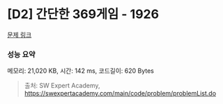 # [D2] 간단한 369게임 - 1926 

[문제 링크](https://swexpertacademy.com/main/code/problem/problemDetail.do?contestProbId=AV5PTeo6AHUDFAUq) 

### 성능 요약

메모리: 21,020 KB, 시간: 142 ms, 코드길이: 620 Bytes



> 출처: SW Expert Academy, https://swexpertacademy.com/main/code/problem/problemList.do
